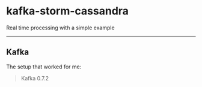 kafka-storm-cassandra
=====================

Real time processing with a simple example

---------------------

Kafka
------------------
The setup that worked for me:

> Kafka 0.7.2
